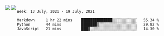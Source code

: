 <a href="https://github.com/anuraghazra/github-readme-stats">
  <img align="left" src="https://github-readme-stats.vercel.app/api?username=Tanesan&count_private=true&show_icons=true" />
</a>
<a href="https://github.com/anuraghazra/github-readme-stats">
  <img align="left" src="https://github-readme-stats.vercel.app/api/top-langs/?username=Tanesan" />
</a>

<!--START_SECTION:waka-->
```text
Week: 13 July, 2021 - 19 July, 2021

Markdown     1 hr 22 mins    ██████████████░░░░░░░░░░░   55.34 % 
Python       44 mins         ███████▒░░░░░░░░░░░░░░░░░   29.82 % 
JavaScript   21 mins         ███▓░░░░░░░░░░░░░░░░░░░░░   14.30 % 
```
<!--END_SECTION:waka-->
